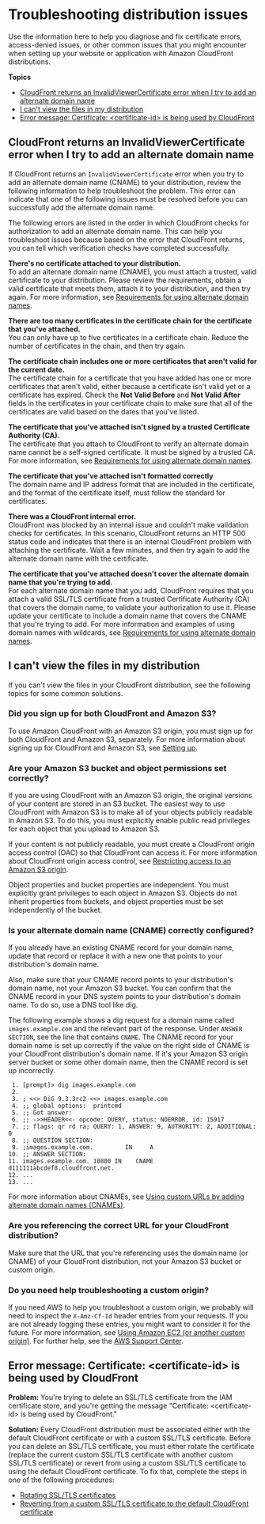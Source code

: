 # Troubleshooting distribution issues<a name="troubleshooting-distributions"></a>

Use the information here to help you diagnose and fix certificate errors, access\-denied issues, or other common issues that you might encounter when setting up your website or application with Amazon CloudFront distributions\.

**Topics**
+ [CloudFront returns an InvalidViewerCertificate error when I try to add an alternate domain name](#troubleshooting-distributions-certificates)
+ [I can't view the files in my distribution](#troubleshooting-web-distribution)
+ [Error message: Certificate: <certificate\-id> is being used by CloudFront](#troubleshooting-certificate-error)

## CloudFront returns an InvalidViewerCertificate error when I try to add an alternate domain name<a name="troubleshooting-distributions-certificates"></a>

If CloudFront returns an `InvalidViewerCertificate` error when you try to add an alternate domain name \(CNAME\) to your distribution, review the following information to help troubleshoot the problem\. This error can indicate that one of the following issues must be resolved before you can successfully add the alternate domain name\. 

The following errors are listed in the order in which CloudFront checks for authorization to add an alternate domain name\. This can help you troubleshoot issues because based on the error that CloudFront returns, you can tell which verification checks have completed successfully\.

**There's no certificate attached to your distribution\.**  
To add an alternate domain name \(CNAME\), you must attach a trusted, valid certificate to your distribution\. Please review the requirements, obtain a valid certificate that meets them, attach it to your distribution, and then try again\. For more information, see [Requirements for using alternate domain names](CNAMEs.md#alternate-domain-names-requirements)\.

**There are too many certificates in the certificate chain for the certificate that you've attached\.**  
You can only have up to five certificates in a certificate chain\. Reduce the number of certificates in the chain, and then try again\.

**The certificate chain includes one or more certificates that aren't valid for the current date\.**  
The certificate chain for a certificate that you have added has one or more certificates that aren't valid, either because a certificate isn't valid yet or a certificate has expired\. Check the **Not Valid Before** and **Not Valid After** fields in the certificates in your certificate chain to make sure that all of the certificates are valid based on the dates that you've listed\.

**The certificate that you've attached isn't signed by a trusted Certificate Authority \(CA\)\.**  
The certificate that you attach to CloudFront to verify an alternate domain name cannot be a self\-signed certificate\. It must be signed by a trusted CA\. For more information, see [Requirements for using alternate domain names](CNAMEs.md#alternate-domain-names-requirements)\.

**The certificate that you've attached isn't formatted correctly**  
The domain name and IP address format that are included in the certificate, and the format of the certificate itself, must follow the standard for certificates\.

**There was a CloudFront internal error\.**  
CloudFront was blocked by an internal issue and couldn't make validation checks for certificates\. In this scenario, CloudFront returns an HTTP 500 status code and indicates that there is an internal CloudFront problem with attaching the certificate\. Wait a few minutes, and then try again to add the alternate domain name with the certificate\.

**The certificate that you've attached doesn't cover the alternate domain name that you're trying to add\.**  
For each alternate domain name that you add, CloudFront requires that you attach a valid SSL/TLS certificate from a trusted Certificate Authority \(CA\) that covers the domain name, to validate your authorization to use it\. Please update your certificate to include a domain name that covers the CNAME that you're trying to add\. For more information and examples of using domain names with wildcards, see [Requirements for using alternate domain names](CNAMEs.md#alternate-domain-names-requirements)\.

## I can't view the files in my distribution<a name="troubleshooting-web-distribution"></a>

If you can't view the files in your CloudFront distribution, see the following topics for some common solutions\.

### Did you sign up for both CloudFront and Amazon S3?<a name="Troubleshooting.SigningUp"></a>

To use Amazon CloudFront with an Amazon S3 origin, you must sign up for both CloudFront and Amazon S3, separately\. For more information about signing up for CloudFront and Amazon S3, see [Setting up](setting-up-cloudfront.md)\.

### Are your Amazon S3 bucket and object permissions set correctly?<a name="Troubleshooting.Permissions"></a>

If you are using CloudFront with an Amazon S3 origin, the original versions of your content are stored in an S3 bucket\. The easiest way to use CloudFront with Amazon S3 is to make all of your objects publicly readable in Amazon S3\. To do this, you must explicitly enable public read privileges for each object that you upload to Amazon S3\.

If your content is not publicly readable, you must create a CloudFront origin access control \(OAC\) so that CloudFront can access it\. For more information about CloudFront origin access control, see [Restricting access to an Amazon S3 origin](private-content-restricting-access-to-s3.md)\.

Object properties and bucket properties are independent\. You must explicitly grant privileges to each object in Amazon S3\. Objects do not inherit properties from buckets, and object properties must be set independently of the bucket\.

### Is your alternate domain name \(CNAME\) correctly configured?<a name="Troubleshooting.CNAME"></a>

If you already have an existing CNAME record for your domain name, update that record or replace it with a new one that points to your distribution's domain name\.

Also, make sure that your CNAME record points to your distribution's domain name, not your Amazon S3 bucket\. You can confirm that the CNAME record in your DNS system points to your distribution's domain name\. To do so, use a DNS tool like dig\.

The following example shows a dig request for a domain name called `images.example.com` and the relevant part of the response\. Under `ANSWER SECTION`, see the line that contains `CNAME`\. The CNAME record for your domain name is set up correctly if the value on the right side of CNAME is your CloudFront distribution's domain name\. If it's your Amazon S3 origin server bucket or some other domain name, then the CNAME record is set up incorrectly\.

```
 1. [prompt]> dig images.example.com
 2. 
 3. ; <<> DiG 9.3.3rc2 <<> images.example.com
 4. ;; global options:	printcmd
 5. ;; Got answer:
 6. ;; ->>HEADER<<- opcode: QUERY, status: NOERROR, id: 15917
 7. ;; flags: qr rd ra; QUERY: 1, ANSWER: 9, AUTHORITY: 2, ADDITIONAL: 0
 8. ;; QUESTION SECTION:
 9. ;images.example.com.		 IN		A
10. ;; ANSWER SECTION:
11. images.example.com. 10800 IN	CNAME	d111111abcdef8.cloudfront.net.
12. ...
13. ...
```

For more information about CNAMEs, see [Using custom URLs by adding alternate domain names \(CNAMEs\)](CNAMEs.md)\.

### Are you referencing the correct URL for your CloudFront distribution?<a name="Troubleshooting.URL"></a>

Make sure that the URL that you're referencing uses the domain name \(or CNAME\) of your CloudFront distribution, not your Amazon S3 bucket or custom origin\. 

### Do you need help troubleshooting a custom origin?<a name="Troubleshooting.CustomOrigin"></a>

If you need AWS to help you troubleshoot a custom origin, we probably will need to inspect the `X-Amz-Cf-Id` header entries from your requests\. If you are not already logging these entries, you might want to consider it for the future\. For more information, see [Using Amazon EC2 \(or another custom origin\)](DownloadDistS3AndCustomOrigins.md#concept_CustomOrigin)\. For further help, see the [AWS Support Center](https://console.aws.amazon.com/support/home?#/)\.

## Error message: Certificate: <certificate\-id> is being used by CloudFront<a name="troubleshooting-certificate-error"></a>

**Problem:** You're trying to delete an SSL/TLS certificate from the IAM certificate store, and you're getting the message "Certificate: <certificate\-id> is being used by CloudFront\."

**Solution:** Every CloudFront distribution must be associated either with the default CloudFront certificate or with a custom SSL/TLS certificate\. Before you can delete an SSL/TLS certificate, you must either rotate the certificate \(replace the current custom SSL/TLS certificate with another custom SSL/TLS certificate\) or revert from using a custom SSL/TLS certificate to using the default CloudFront certificate\. To fix that, complete the steps in one of the following procedures:
+ [Rotating SSL/TLS certificates](cnames-and-https-rotate-certificates.md)
+ [Reverting from a custom SSL/TLS certificate to the default CloudFront certificate](cnames-and-https-revert-to-cf-certificate.md)